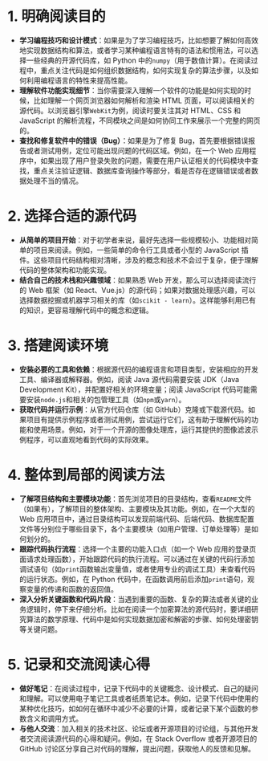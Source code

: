 # 1. 明确阅读目的

   - **学习编程技巧和设计模式**：如果是为了学习编程技巧，比如想要了解如何高效地实现数据结构和算法，或者学习某种编程语言特有的语法和惯用法，可以选择一些经典的开源代码库，如 Python 中的`numpy`（用于数值计算）。在阅读过程中，重点关注代码是如何组织数据结构，如何实现复杂的算法步骤，以及如何利用编程语言的特性来提高性能。
   - **理解软件功能实现细节**：当你需要深入理解一个软件的功能是如何实现的时候，比如理解一个网页浏览器如何解析和渲染 HTML 页面，可以阅读相关的源代码。以浏览器引擎`WebKit`为例，阅读时要关注其对 HTML、CSS 和 JavaScript 的解析流程，不同模块之间是如何协同工作来展示一个完整的网页的。
   - **查找和修复软件中的错误（Bug）**：如果是为了修复 Bug，首先要根据错误报告或者测试用例，定位可能出现问题的代码区域。例如，在一个 Web 应用程序中，如果出现了用户登录失败的问题，需要在用户认证相关的代码模块中查找，重点关注验证逻辑、数据库查询操作等部分，看是否存在逻辑错误或者数据处理不当的情况。

# 2. 选择合适的源代码

   - **从简单的项目开始**：对于初学者来说，最好先选择一些规模较小、功能相对简单的项目来阅读。例如，一些简单的命令行工具或者小型的 JavaScript 插件。这些项目代码结构相对清晰，涉及的概念和技术不会过于复杂，便于理解代码的整体架构和功能实现。
   - **结合自己的技术栈和兴趣领域**：如果熟悉 Web 开发，那么可以选择阅读流行的 Web 框架（如 React、Vue.js）的源代码；如果对数据处理感兴趣，可以选择数据挖掘或机器学习相关的库（如`scikit - learn`）。这样能够利用已有的知识，更容易理解代码中的概念和逻辑。

# 3. 搭建阅读环境

   - **安装必要的工具和依赖**：根据源代码的编程语言和项目类型，安装相应的开发工具、编译器或解释器。例如，阅读 Java 源代码需要安装 JDK（Java Development Kit），并配置好相关的环境变量；阅读 JavaScript 代码可能需要安装`node.js`和相关的包管理工具（如`npm`或`yarn`）。
   - **获取代码并运行示例**：从官方代码仓库（如 GitHub）克隆或下载源代码。如果项目有提供示例程序或者测试用例，尝试运行它们，这有助于理解代码的功能和使用场景。例如，对于一个开源的图像处理库，运行其提供的图像滤波示例程序，可以直观地看到代码的实际效果。

# 4. 整体到局部的阅读方法

   - **了解项目结构和主要模块功能**：首先浏览项目的目录结构，查看`README`文件（如果有），了解项目的整体架构、主要模块及其功能。例如，在一个大型的 Web 应用项目中，通过目录结构可以发现前端代码、后端代码、数据库配置文件等分别位于哪些目录下，各个主要模块（如用户管理、订单处理等）是如何划分的。
   - **跟踪代码执行流程**：选择一个主要的功能入口点（如一个 Web 应用的登录页面请求处理函数），开始跟踪代码的执行流程。可以通过在关键的代码行添加调试语句（如`print`函数输出变量值，或者使用专业的调试工具）来查看代码的运行状态。例如，在 Python 代码中，在函数调用前后添加`print`语句，观察变量的传递和函数的返回值。
   - **深入分析关键函数和代码片段**：当遇到重要的函数、复杂的算法或者关键的业务逻辑时，停下来仔细分析。比如在阅读一个加密算法的源代码时，要详细研究算法的数学原理、代码中是如何实现数据加密和解密的步骤、如何处理密钥等关键问题。

# 5. 记录和交流阅读心得
   - **做好笔记**：在阅读过程中，记录下代码中的关键概念、设计模式、自己的疑问和理解。可以使用电子笔记工具或者纸质笔记本。例如，记录下代码中使用的某种优化技巧，如如何在循环中减少不必要的计算，或者记录下某个函数的参数含义和调用方式。
   - **与他人交流**：加入相关的技术社区、论坛或者开源项目的讨论组，与其他开发者交流阅读源代码的心得和疑问。例如，在 Stack Overflow 或者开源项目的 GitHub 讨论区分享自己对代码的理解，提出问题，获取他人的反馈和见解。
